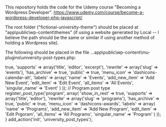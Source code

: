 This repository holds the code for the Udemy course "Becoming a Wordpress Developer".
https://www.udemy.com/course/become-a-wordpress-developer-php-javascript/

The root folder ("fictional-university-theme") should be placed at "app\public\wp-content\themes" (if using a website generated by Local -- I believe the path should be the same or similar if using another method of holding a Wordpress site).


The following should be placed in the file 
...app\public\wp-content\mu-plugins\university-post-types.php:

<?php
function university_post_types() {
    //Event post type
    register_post_type('event', array(
        'show_in_rest' => true,
         'supports' => array('title', 'editor', 'excerpt'),
        'rewrite' => array('slug' => 'events'),
        'has_archive' => true,
        'public' => true,
        'menu_icon' => 'dashicons-calendar-alt',
        'labels' => array(
            'name' => 'Events',
            'add_new_item' => 'Add New Event',
            'edit_item' => 'Edit Event',
            'all_items' => 'All Events',
            'singular_name' => 'Event'
        )
    ));

    // Program post type
    register_post_type('program', array(
        'show_in_rest' => true,
        'supports' => array('title', 'editor'),
        'rewrite' => array('slug' => 'programs'),
        'has_archive' => true,
        'public' => true,
        'menu_icon' => 'dashicons-awards',
        'labels' => array(
            'name' => 'Programs',
            'add_new_item' => 'Add New Program',
            'edit_item' => 'Edit Prgoram',
            'all_items' => 'All Programs',
            'singular_name' => 'Program'
        )
    ));
}

add_action('init', 'university_post_types');
